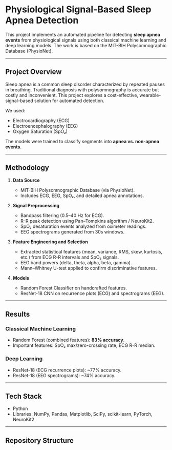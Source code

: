 # Physiological Signal-Based Sleep Apnea Detection

This project implements an automated pipeline for detecting **sleep apnea events** from physiological signals using both classical machine learning and deep learning models. The work is based on the MIT-BIH Polysomnographic Database (PhysioNet).

---

## Project Overview
Sleep apnea is a common sleep disorder characterized by repeated pauses in breathing. Traditional diagnosis with polysomnography is accurate but costly and inconvenient. This project explores a cost-effective, wearable-signal–based solution for automated detection.

We used:
- Electrocardiography (ECG)
- Electroencephalography (EEG)
- Oxygen Saturation (SpO₂)

The models were trained to classify segments into **apnea vs. non-apnea events**.

---

## Methodology

1. **Data Source**  
   - MIT-BIH Polysomnographic Database (via PhysioNet).  
   - Includes ECG, EEG, SpO₂, and detailed apnea annotations.  

2. **Signal Preprocessing**  
   - Bandpass filtering (0.5–40 Hz for ECG).  
   - R-R peak detection using Pan–Tompkins algorithm / NeuroKit2.  
   - SpO₂ desaturation events analyzed from oximeter readings.  
   - EEG spectrograms generated from 30s windows.  

3. **Feature Engineering and Selection**  
   - Extracted statistical features (mean, variance, RMS, skew, kurtosis, etc.) from ECG R-R intervals and SpO₂ signals.  
   - EEG band powers (delta, theta, alpha, beta, gamma).  
   - Mann–Whitney U-test applied to confirm discriminative features.  

4. **Models**  
   - Random Forest Classifier on handcrafted features.  
   - ResNet-18 CNN on recurrence plots (ECG) and spectrograms (EEG).  

---

## Results

### Classical Machine Learning
- Random Forest (combined features): **83% accuracy**.  
- Important features: SpO₂ max/zero-crossing rate, ECG R-R median.

### Deep Learning
- ResNet-18 (ECG recurrence plots): ~77% accuracy.  
- ResNet-18 (EEG spectrograms): ~74% accuracy.  

---

## Tech Stack
- Python  
- Libraries: NumPy, Pandas, Matplotlib, SciPy, scikit-learn, PyTorch, NeuroKit2  

---

## Repository Structure
